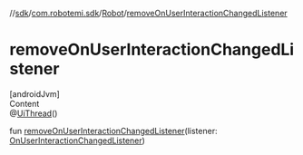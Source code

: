 //[sdk](../../../index.md)/[com.robotemi.sdk](../index.md)/[Robot](index.md)/[removeOnUserInteractionChangedListener](remove-on-user-interaction-changed-listener.md)



# removeOnUserInteractionChangedListener  
[androidJvm]  
Content  
@[UiThread](https://developer.android.com/reference/kotlin/androidx/annotation/UiThread.html)()  
  
fun [removeOnUserInteractionChangedListener](remove-on-user-interaction-changed-listener.md)(listener: [OnUserInteractionChangedListener](../../com.robotemi.sdk.listeners/-on-user-interaction-changed-listener/index.md))  



